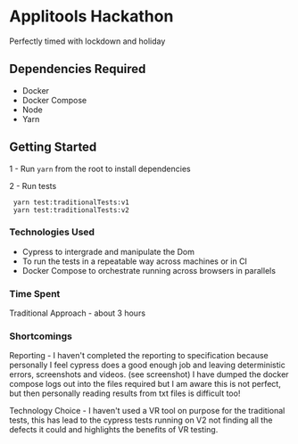 # Applitools Hackathon

Perfectly timed with lockdown and holiday

## Dependencies Required

- Docker
- Docker Compose
- Node
- Yarn

## Getting Started

1 - Run `yarn` from the root to install dependencies

2 - Run tests

```
 yarn test:traditionalTests:v1
 yarn test:traditionalTests:v2
```

### Technologies Used 

- Cypress to intergrade and manipulate the Dom
- To run the tests in a repeatable way across machines or in CI
- Docker Compose to orchestrate running across browsers in parallels 

### Time Spent

Traditional Approach - about 3 hours


### Shortcomings 

Reporting - 
I haven't completed the reporting to specification because personally I feel cypress does a good enough job and leaving deterministic errors, screenshots and videos. (see screenshot)
I have dumped the docker compose logs out into the files required but I am aware this is not perfect, but then personally reading results from txt files is difficult too!


Technology Choice - 
I haven't used a VR tool on purpose for the traditional tests, this has lead to the cypress tests running on V2 not finding all the defects it could and highlights the benefits of VR testing.